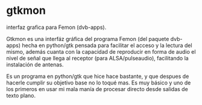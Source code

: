 gtkmon
======

interfaz grafica para Femon (dvb-apps).

Gtkmon es una interfáz gráfica del programa Femon (del paquete dvb-apps) hecha en python/gtk pensada para facilitar el acceso y la lectura del mismo, además cuanta con la capacidad de reproducir en forma de audio el nivel de señal que llega al receptor (para ALSA/pulseaudio), facilitando la instalación de antenas.

Es un programa en python/gtk que hice hace bastante, y que despues de hacerle cumplir su objetivo base no lo toqué mas. Es muy básico y uno de los primeros en usar mi mala manía de procesar directo desde salidas de texto plano.
